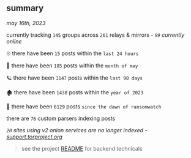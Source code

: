 
## summary
_may 16th, 2023_

currently tracking `145` groups across `261` relays & mirrors - _`99` currently online_

⏲ there have been `15` posts within the `last 24 hours`

🦈 there have been `185` posts within the `month of may`

🪐 there have been `1147` posts within the `last 90 days`

🏚 there have been `1438` posts within the `year of 2023`

🦕 there have been `6129` posts `since the dawn of ransomwatch`

there are `76` custom parsers indexing posts

_`20` sites using v2 onion services are no longer indexed - [support.torproject.org](https://support.torproject.org/onionservices/v2-deprecation/)_

> see the project [README](https://github.com/joshhighet/ransomwatch#ransomwatch--) for backend technicals
